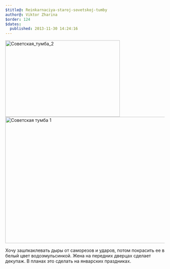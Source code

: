 ```yaml
---
$title@: Reinkarnaciya-staroj-sovetskoj-tumby
author@: Viktor Zharina
$order: 124
$dates:
  published: 2013-11-30 14:24:16
---
```

<img src="http://viktor.zharina.info/wp-content/uploads/2013/11/IMG_6659.jpg" alt="Советская_тумба_2" width="362" height="242" class="alignnone size-full wp-image-1172" />

<img src="http://viktor.zharina.info/wp-content/uploads/2013/11/IMG_6663.jpg" alt="Советская тумба 1" width="575" height="400" class="alignnone size-full wp-image-1173" />



Хочу зашпкаклевать дыры от саморезов и ударов, потом покрасить ее в белый цвет водоэмульсинкой. Жена на передних дверцах сделает декупаж. В планах это сделать на январских праздниках. 
